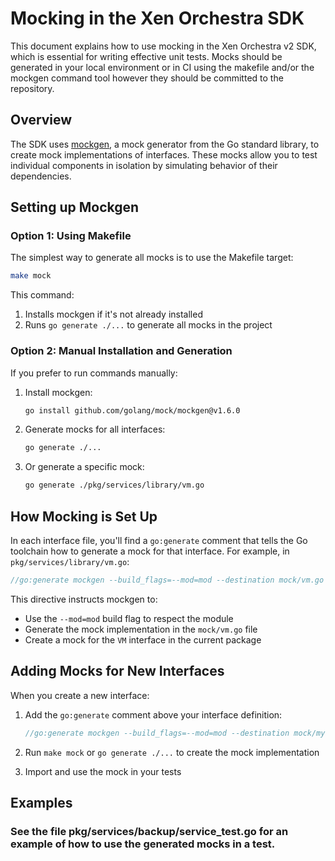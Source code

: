 # Mocking in the Xen Orchestra SDK

This document explains how to use mocking in the Xen Orchestra v2 SDK, which is essential for writing effective unit tests. Mocks should be generated in your local environment or in CI using the makefile and/or the mockgen command tool however they should be committed to the repository.

## Overview

The SDK uses [mockgen](https://github.com/uber-go/mock), a mock generator from the Go standard library, to create mock implementations of interfaces. These mocks allow you to test individual components in isolation by simulating behavior of their dependencies.

## Setting up Mockgen

### Option 1: Using Makefile

The simplest way to generate all mocks is to use the Makefile target:

```bash
make mock
```

This command:
1. Installs mockgen if it's not already installed
2. Runs `go generate ./...` to generate all mocks in the project

### Option 2: Manual Installation and Generation

If you prefer to run commands manually:

1. Install mockgen:
   ```bash
   go install github.com/golang/mock/mockgen@v1.6.0
   ```

2. Generate mocks for all interfaces:
   ```bash
   go generate ./...
   ```

3. Or generate a specific mock:
   ```bash
   go generate ./pkg/services/library/vm.go
   ```

## How Mocking is Set Up

In each interface file, you'll find a `go:generate` comment that tells the Go toolchain how to generate a mock for that interface. For example, in `pkg/services/library/vm.go`:

```go
//go:generate mockgen --build_flags=--mod=mod --destination mock/vm.go . VM
```

This directive instructs mockgen to:
- Use the `--mod=mod` build flag to respect the module
- Generate the mock implementation in the `mock/vm.go` file
- Create a mock for the `VM` interface in the current package

## Adding Mocks for New Interfaces

When you create a new interface:

1. Add the `go:generate` comment above your interface definition:
   ```go
   //go:generate mockgen --build_flags=--mod=mod --destination mock/myinterface.go . MyInterface
   ```

2. Run `make mock` or `go generate ./...` to create the mock implementation

3. Import and use the mock in your tests

## Examples 

### See the file **pkg/services/backup/service_test.go** for an example of how to use the generated mocks in a test.
